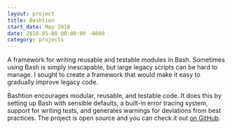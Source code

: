 ```yaml
---
layout: project
title: Bashtion
start_date: May 2018
date: 2018-05-08 00:00:00 -0600
category: projects
---
```

A framework for writing reusable and testable modules in Bash. Sometimes using Bash is simply inescapable, but large legacy scripts can be hard to manage. I sought to create a framework that would make it easy to gradually improve legacy code.

Bashtion encourages modular, reusable, and testable code. It does this by setting up Bash with sensible defaults, a built-in error tracing system, support for writing tests, and generates warnings for deviations from best practices. The project is open source and you can check it out [on GitHub][github].

[github]: https://github.com/JohnStarich/bashtion
